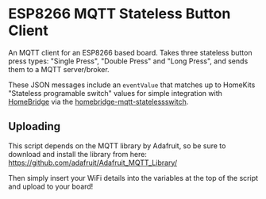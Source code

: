 # ESP8266 MQTT Stateless Button Client

An MQTT client for an ESP8266 based board. Takes three stateless button press types: "Single Press", "Double Press" and "Long Press", and sends them to a MQTT server/broker.

These JSON messages include an `eventValue` that matches up to HomeKits "Stateless programable switch" values for simple integration with [HomeBridge](https://github.com/nfarina/homebridge) via the [homebridge-mqtt-statelessswitch](https://github.com/jdrucey/homebridge-mqtt-statelessswitch).

## Uploading
This script depends on the MQTT library by Adafruit, so be sure to download and install the library from here: https://github.com/adafruit/Adafruit_MQTT_Library/

Then simply insert your WiFi details into the variables at the top of the script and upload to your board!